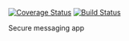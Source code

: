 [![Coverage Status](https://coveralls.io/repos/github/s-herbert/WordWind/badge.svg)](https://coveralls.io/github/s-herbert/WordWind)  [![Build Status](https://travis-ci.com/s-herbert/WordWind.svg?branch=master)](https://travis-ci.com/s-herbert/WordWind)

Secure messaging app
